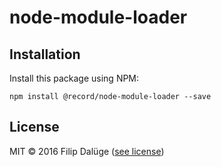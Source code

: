 # node-module-loader

## Installation

Install this package using NPM:

    npm install @record/node-module-loader --save

## License

MIT © 2016 Filip Dalüge ([see license](./LICENSE))
